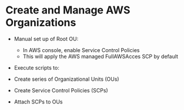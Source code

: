 # Create and Manage AWS Organizations

* Manual set up of Root OU:
  * In AWS console, enable Service Control Policies
  * This will apply the AWS managed FullAWSAcces SCP by default

* Execute scripts to:
 * Create series of Organizational Units (OUs)
 * Create Service Control Policies (SCPs)
 * Attach SCPs to OUs